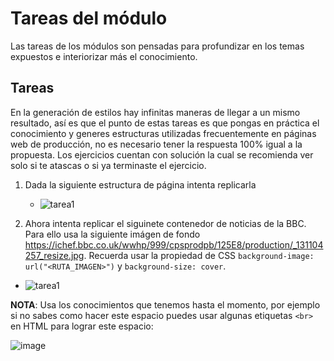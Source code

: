 # Tareas del módulo

Las tareas de los módulos son pensadas para profundizar en los temas expuestos e interiorizar más el conocimiento.

## Tareas

En la generación de estilos hay infinitas maneras de llegar a un mismo resultado, así es que el punto de estas tareas es que pongas en práctica el conocimiento y generes estructuras utilizadas frecuentemente en páginas web de producción, no es necesario tener la respuesta 100% igual a la propuesta. Los ejercicios cuentan con solución la cual se recomienda ver solo si te atascas o si ya terminaste el ejercicio.

1. Dada la siguiente estructura de página intenta replicarla 
   - ![tarea1](./resources/tareados.png)

2. Ahora intenta replicar el siguinete contenedor de noticias de la BBC. Para ello
usa la siguiente imágen de fondo https://ichef.bbc.co.uk/wwhp/999/cpsprodpb/125E8/production/_131104257_resize.jpg. Recuerda usar la propiedad de CSS `background-image: url("<RUTA_IMAGEN>")` y `background-size: cover`. 

- ![tarea1](./resources/tareauno.jpeg)

**NOTA**: Usa los conocimientos que tenemos hasta el momento, por ejemplo si no sabes como hacer este espacio puedes usar algunas etiquetas `<br>` en HTML para lograr este espacio:

![image](https://github.com/kambcode/FullStack_Javascript_G6_FEB_2024/assets/146487542/f7f354b0-1b80-4b3b-b241-30f74364beb7)
